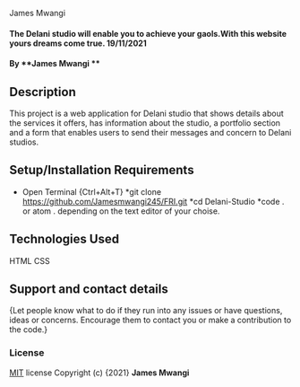 James Mwangi
#### The Delani studio will enable you to achieve your gaols.With this website yours dreams come true. 19/11/2021
#### By **James Mwangi **
## Description
 This project is a web application for Delani studio that shows details about the services it offers, has information about the studio, a portfolio section and a form that enables users to send their messages and concern to Delani studios.
## Setup/Installation Requirements
* Open Terminal {Ctrl+Alt+T}
*git clone https://github.com/Jamesmwangi245/FRI.git
*cd Delani-Studio
*code . or atom . depending on the text editor of your choise.

## Technologies Used
HTML
CSS
## Support and contact details
{Let people know what to do if they run into any issues or have questions, ideas or concerns.  Encourage them to contact you or make a contribution to the code.}
### License
[MIT](LICENSE) license
Copyright (c) {2021} **James Mwangi**
